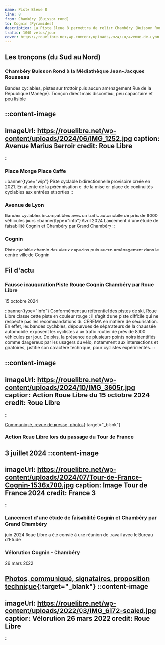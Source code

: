 ```yaml
---
name: Piste Bleue 8
line: 8
from: Chambéry (Buisson rond)
to: Cognin (Pyramides)
description: La Piste Bleue 8 permettra de relier Chambéry (Buisson Rond) à Cognin (Rond point des Pyramides) via l'Hôpital de Chambéry.
trafic: 1000 vélos/jour
cover: https://rouelibre.net/wp-content/uploads/2024/10/Avenue-de-Lyon-liaison-Cognin-Chambery2.jpg
---
```


## Les tronçons (du Sud au Nord)

### Chambéry Buisson Rond à la Médiathèque Jean-Jacques Rousseau
Bandes cyclables, pistes sur trottoir puis aucun aménagement Rue de la République (Manège).
Tronçon direct mais discontinu, peu capacitaire et peu lisible

::content-image
---
imageUrl: https://rouelibre.net/wp-content/uploads/2024/06/IMG_1252.jpg
caption: Avenue Marius Berroir
credit: Roue Libre
---
::

### Place Monge Place Caffe
::banner{type="wip"}
Piste cyclable bidirectionnelle provisoire créée en 2021.
En attente de la pérénnisation et de la mise en place de continuités cyclables aux entrées et sorties
::

### Avenue de Lyon
Bandes cyclables incompatibles avec un trafic automobile de près de 8000 véhicules jours
::banner{type="info"}
Avril 2024 Lancement d'une étude de faisabilité Cognin et Chambéry par Grand Chambéry
::

### Cognin
Piste cyclable chemin des vieux capucins puis aucun aménagement dans le centre ville de Cognin

## Fil d'actu

### Fausse inauguration Piste Rouge Cognin Chambéry par Roue Libre
15 octobre 2024

::banner{type="info"}
Conformément au référentiel des pistes de ski, Roue Libre classe cette piste en couleur rouge : il s’agit d’une piste difficile qui ne respecte pas les recommandations du CEREMA en matière de sécurisation. En effet, les bandes cyclables, dépourvues de séparateurs de la chaussée automobile, exposent les cyclistes à un trafic routier de près de 8000 véhicules par jour. De plus, la présence de plusieurs points noirs identifiés comme dangereux par les usagers du vélo, notamment aux intersections et giratoires, justifie son caractère technique, pour cyclistes expérimentés.
::

::content-image
---
imageUrl: https://rouelibre.net/wp-content/uploads/2024/10/IMG_3605r.jpg
caption: Action Roue Libre du 15 octobre 2024
credit: Roue Libre
---
::

[Communiqué, revue de presse, photos](https://rouelibre.net/2024/10/15/15-oct-2024-roue-libre-inaugure-la-piste-rouge-n8-cognin-chambery/){:target="_blank"}

### Action Roue Libre lors du passage du Tour de France
3 juillet 2024
::content-image
---
imageUrl: https://rouelibre.net/wp-content/uploads/2024/07/Tour-de-France-Cognin-1536x700.jpg
caption: Image Tour de France 2024
credit: France 3
---
::

### Lancement d'une étude de faisabilité Cognin et Chambéry par Grand Chambéry
juin 2024
Roue Libre a été convié à une réunion de travail avec le Bureau d'Etude

### Vélorution Cognin - Chambéry
26 mars 2022

[Photos, communiqué, signataires, proposition technique](https://rouelibre.net/2024/07/03/26-mars-2022-velorution-cognin-chambery/){:target="_blank"}
::content-image
---
imageUrl: https://rouelibre.net/wp-content/uploads/2022/03/IMG_6172-scaled.jpg
caption: Vélorution 26 mars 2022
credit: Roue Libre
---
::